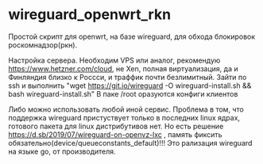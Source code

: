 # wireguard_openwrt_rkn
Простой скрипт для openwrt, на базе wireguard, для обхода блокировок роскомнадзор(ркн).

Настройка сервера.
Необходим VPS или аналог, рекомендую https://www.hetzner.com/cloud, не Xen, полная виртуализация, да и Финляндия близко к Россси, и траффик почти безлимитный.
Зайти по ssh  и выполнить "wget https://git.io/wireguard -O wireguard-install.sh && bash wireguard-install.sh"
В паке /root оразуются конфиги клиентов

Либо можно использовать любой иной сервис.
Проблема в том, что поддержка wireguard пристуствует только в последних linux ядрах, готового пакета для linux дистрибутивов нет.
Но есть решение https://d.sb/2019/07/wireguard-on-openvz-lxc , память фиксить обязательно(device/queueconstants_default)!!!
Это рализация wireguard на языке go, от производителя.


